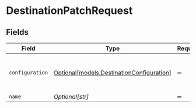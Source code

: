 # DestinationPatchRequest


## Fields

| Field                                                                              | Type                                                                               | Required                                                                           | Description                                                                        | Example                                                                            |
| ---------------------------------------------------------------------------------- | ---------------------------------------------------------------------------------- | ---------------------------------------------------------------------------------- | ---------------------------------------------------------------------------------- | ---------------------------------------------------------------------------------- |
| `configuration`                                                                    | [Optional[models.DestinationConfiguration]](../models/destinationconfiguration.md) | :heavy_minus_sign:                                                                 | The values required to configure the destination.                                  | {<br/>"user": "charles"<br/>}                                                      |
| `name`                                                                             | *Optional[str]*                                                                    | :heavy_minus_sign:                                                                 | N/A                                                                                |                                                                                    |